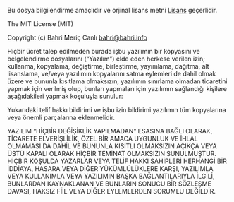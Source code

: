 Bu dosya bilgilendirme amaçlıdır ve orjinal lisans metni [Lisans](LICENSE.md) geçerlidir.

The MIT License (MIT)

Copyright (c) Bahri Meriç Canlı <bahri@bahri.info>

Hiçbir ücret talep edilmeden burada işbu yazılımın bir kopyasını ve belgelendirme 
dosyalarını (“Yazılım”) elde eden herkese verilen izin; kullanma, kopyalama, 
değiştirme, birleştirme, yayımlama, dağıtma, alt lisanslama, ve/veya yazılımın 
kopyalarını satma eylemleri de dahil olmak üzere ve bununla kısıtlama olmaksızın, 
yazılımın sınırlama olmadan ticaretini yapmak için verilmiş olup, bunları yapmaları 
için yazılımın sağlandığı kişilere aşağıdakileri yapmak koşuluyla sunulur:

Yukarıdaki telif hakkı bildirimi ve işbu izin bildirimi yazılımın tüm kopyalarına 
veya önemli parçalarına eklenmelidir. 

YAZILIM “HİÇBİR DEĞİŞİKLİK YAPILMADAN” ESASINA BAĞLI OLARAK, TİCARETE ELVERİŞLİLİK, 
ÖZEL BİR AMACA UYGUNLUK VE İHLAL OLMAMASI DA DAHİL VE BUNUNLA KISITLI OLMAKSIZIN 
AÇIKÇA VEYA ÜSTÜ KAPALI OLARAK HİÇBİR TEMİNAT OLMAKSIZIN SUNULMUŞTUR. 
HİÇBİR KOŞULDA YAZARLAR VEYA TELİF HAKKI SAHİPLERİ HERHANGİ BİR İDDİAYA, 
HASARA VEYA DİĞER YÜKÜMLÜLÜKLERE KARŞI, YAZILIMLA VEYA KULLANIMLA VEYA YAZILIMIN 
BAŞKA BAĞLANTILARIYLA İLGİLİ, BUNLARDAN KAYNAKLANAN VE BUNLARIN SONUCU 
BİR SÖZLEŞME DAVASI, HAKSIZ FİİL VEYA DİĞER EYLEMLERDEN SORUMLU DEĞİLDİR.